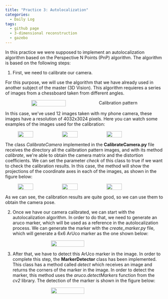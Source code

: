 ```yaml
---
title: "Practice 3: Autolocalization"
categories:
  - Daily Log
tags:
  - github page
  - 3-dimensional reconstruction
  - gazebo
---
```


In this practice we were supposed to implement an autolocalization algorithm based on the Perspective N Points (PnP) algorithm. 
The algorithm is based on the following steps:

1. First, we need to calibrate our camera.

For this purpose, we will use the algorithm that we have already used in another subject of the master (3D Vision). This algorithm requieres a series of images from
a chessboard taken from different angles.

<figure class="half" style="display: flex;flex-direction: row; justify-content: center;">
  <img src="{{ site.url }}{{ site.baseurl }}/assets/images/autolocalization/calibration_pattern.svg" alt="" style="width:51%">
  <figcaption>Calibration pattern</figcaption>
</figure>

In this case, we've used 12 images taken with my phone camera, these images have a resolution of 
4032x3024 pixels. Here you can watch some examples of the images used for the calibration:

<figure class="half" style="display: flex;flex-direction: row; justify-content: center;">
  <img src="{{ site.url }}{{ site.baseurl }}/assets/images/autolocalization/IMG_4047.png" alt="" style="width:35%">
  <img src="{{ site.url }}{{ site.baseurl }}/assets/images/autolocalization/IMG_4049.png" alt="" style="width:35%">
  <img src="{{ site.url }}{{ site.baseurl }}/assets/images/autolocalization/IMG_4050.png" alt="" style="width:35%">
</figure>

The class _CalibrateCamera_ implemented in the **CalibrateCamera.py** file receives the directory all the calibration pattern
images, and with its method _calibrate_, we're able to obtain the camera matrix and the distortion coefficients.
We can set the parameter _check_ of this class to true if we want to check the calibration results. In this case, the method 
will show the projections of the coordinate axes in each of the images, as shown in the figure below:

<figure class="half" style="display: flex;flex-direction: row; justify-content: center;">
  <img src="{{ site.url }}{{ site.baseurl }}/assets/images/autolocalization/checking_calibration1.png" alt="" style="width:35%">
  <img src="{{ site.url }}{{ site.baseurl }}/assets/images/autolocalization/checking_calibration2.png" alt="" style="width:35%">
  <img src="{{ site.url }}{{ site.baseurl }}/assets/images/autolocalization/checking_calibration3.png" alt="" style="width:35%">
</figure>

As we can see, the calibration results are quite good, so we can use them to obtain the camera pose.

2. Once we have our camera calibrated, we can start with the autolocalization algorithm. In order to do that, we need to generate
an aruco marker, which will be used as a reference in the autolocalization process. We can generate the marker with the _create_marker.py_
file, which will generate a 6x6 ArUco marker as the one shown below:

<figure class="half" style="display: flex;flex-direction: row; justify-content: center;">
  <img src="{{ site.url }}{{ site.baseurl }}/assets/images/autolocalization/marker.png" alt="" style="width:50%">
</figure>

3. After that, we have to detect this ArUco marker in the image. In order to complete this step, the **MarkerDetector** class has been implemented.
This class has a method called _detect_ which receives an image and returns the corners of the marker in the image. In order to detect the marker,
this method uses the _aruco.detectMarkers_ function from the _cv2_ library. The detection of the marker is shown in the figure below:

<figure class="half" style="display: flex;flex-direction: row; justify-content: center;">
  <img src="{{ site.url }}{{ site.baseurl }}/assets/images/autolocalization/marker_detected.jpeg" alt="" style="width:50%">
</figure>






